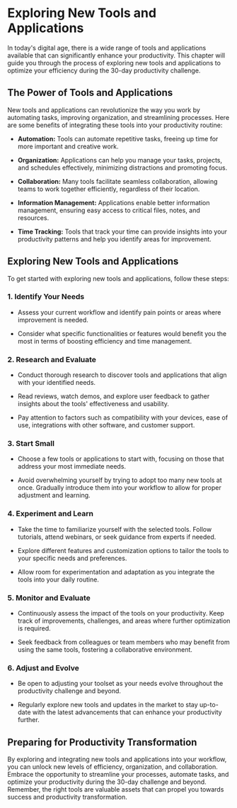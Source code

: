 Exploring New Tools and Applications
===============================================

In today's digital age, there is a wide range of tools and applications available that can significantly enhance your productivity. This chapter will guide you through the process of exploring new tools and applications to optimize your efficiency during the 30-day productivity challenge.

The Power of Tools and Applications
-----------------------------------

New tools and applications can revolutionize the way you work by automating tasks, improving organization, and streamlining processes. Here are some benefits of integrating these tools into your productivity routine:

* **Automation:** Tools can automate repetitive tasks, freeing up time for more important and creative work.

* **Organization:** Applications can help you manage your tasks, projects, and schedules effectively, minimizing distractions and promoting focus.

* **Collaboration:** Many tools facilitate seamless collaboration, allowing teams to work together efficiently, regardless of their location.

* **Information Management:** Applications enable better information management, ensuring easy access to critical files, notes, and resources.

* **Time Tracking:** Tools that track your time can provide insights into your productivity patterns and help you identify areas for improvement.

Exploring New Tools and Applications
------------------------------------

To get started with exploring new tools and applications, follow these steps:

### 1. Identify Your Needs

* Assess your current workflow and identify pain points or areas where improvement is needed.

* Consider what specific functionalities or features would benefit you the most in terms of boosting efficiency and time management.

### 2. Research and Evaluate

* Conduct thorough research to discover tools and applications that align with your identified needs.

* Read reviews, watch demos, and explore user feedback to gather insights about the tools' effectiveness and usability.

* Pay attention to factors such as compatibility with your devices, ease of use, integrations with other software, and customer support.

### 3. Start Small

* Choose a few tools or applications to start with, focusing on those that address your most immediate needs.

* Avoid overwhelming yourself by trying to adopt too many new tools at once. Gradually introduce them into your workflow to allow for proper adjustment and learning.

### 4. Experiment and Learn

* Take the time to familiarize yourself with the selected tools. Follow tutorials, attend webinars, or seek guidance from experts if needed.

* Explore different features and customization options to tailor the tools to your specific needs and preferences.

* Allow room for experimentation and adaptation as you integrate the tools into your daily routine.

### 5. Monitor and Evaluate

* Continuously assess the impact of the tools on your productivity. Keep track of improvements, challenges, and areas where further optimization is required.

* Seek feedback from colleagues or team members who may benefit from using the same tools, fostering a collaborative environment.

### 6. Adjust and Evolve

* Be open to adjusting your toolset as your needs evolve throughout the productivity challenge and beyond.

* Regularly explore new tools and updates in the market to stay up-to-date with the latest advancements that can enhance your productivity further.

Preparing for Productivity Transformation
-----------------------------------------

By exploring and integrating new tools and applications into your workflow, you can unlock new levels of efficiency, organization, and collaboration. Embrace the opportunity to streamline your processes, automate tasks, and optimize your productivity during the 30-day challenge and beyond. Remember, the right tools are valuable assets that can propel you towards success and productivity transformation.
